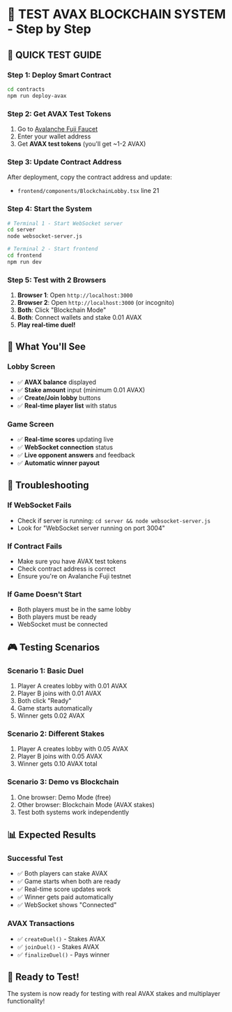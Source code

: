 # 🧪 TEST AVAX BLOCKCHAIN SYSTEM - Step by Step

## 🚀 **QUICK TEST GUIDE**

### **Step 1: Deploy Smart Contract**
```bash
cd contracts
npm run deploy-avax
```

### **Step 2: Get AVAX Test Tokens**
1. Go to [Avalanche Fuji Faucet](https://faucet.avax.network/)
2. Enter your wallet address
3. Get **AVAX test tokens** (you'll get ~1-2 AVAX)

### **Step 3: Update Contract Address**
After deployment, copy the contract address and update:
- `frontend/components/BlockchainLobby.tsx` line 21

### **Step 4: Start the System**
```bash
# Terminal 1 - Start WebSocket server
cd server
node websocket-server.js

# Terminal 2 - Start frontend
cd frontend
npm run dev
```

### **Step 5: Test with 2 Browsers**
1. **Browser 1**: Open `http://localhost:3000`
2. **Browser 2**: Open `http://localhost:3000` (or incognito)
3. **Both**: Click "Blockchain Mode"
4. **Both**: Connect wallets and stake 0.01 AVAX
5. **Play real-time duel!**

## 🎯 **What You'll See**

### **Lobby Screen**
- ✅ **AVAX balance** displayed
- ✅ **Stake amount** input (minimum 0.01 AVAX)
- ✅ **Create/Join lobby** buttons
- ✅ **Real-time player list** with status

### **Game Screen**
- ✅ **Real-time scores** updating live
- ✅ **WebSocket connection** status
- ✅ **Live opponent answers** and feedback
- ✅ **Automatic winner payout**

## 🔧 **Troubleshooting**

### **If WebSocket Fails**
- Check if server is running: `cd server && node websocket-server.js`
- Look for "WebSocket server running on port 3004"

### **If Contract Fails**
- Make sure you have AVAX test tokens
- Check contract address is correct
- Ensure you're on Avalanche Fuji testnet

### **If Game Doesn't Start**
- Both players must be in the same lobby
- Both players must be ready
- WebSocket must be connected

## 🎮 **Testing Scenarios**

### **Scenario 1: Basic Duel**
1. Player A creates lobby with 0.01 AVAX
2. Player B joins with 0.01 AVAX
3. Both click "Ready"
4. Game starts automatically
5. Winner gets 0.02 AVAX

### **Scenario 2: Different Stakes**
1. Player A creates lobby with 0.05 AVAX
2. Player B joins with 0.05 AVAX
3. Winner gets 0.10 AVAX total

### **Scenario 3: Demo vs Blockchain**
1. One browser: Demo Mode (free)
2. Other browser: Blockchain Mode (AVAX stakes)
3. Test both systems work independently

## 📊 **Expected Results**

### **Successful Test**
- ✅ Both players can stake AVAX
- ✅ Game starts when both are ready
- ✅ Real-time score updates work
- ✅ Winner gets paid automatically
- ✅ WebSocket shows "Connected"

### **AVAX Transactions**
- ✅ `createDuel()` - Stakes AVAX
- ✅ `joinDuel()` - Stakes AVAX
- ✅ `finalizeDuel()` - Pays winner

## 🚀 **Ready to Test!**

The system is now ready for testing with real AVAX stakes and multiplayer functionality!
